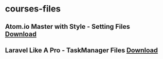 # courses-files
## Atom.io Master with Style - Setting Files [Download](https://github.com/codingphasedotcom/atom-settings)

## Laravel Like A Pro - TaskManager Files [Download](https://github.com/codingphasedotcom/courses-files/blob/master/todo-app-html.zip)

